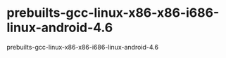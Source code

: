prebuilts-gcc-linux-x86-x86-i686-linux-android-4.6
==================================================

prebuilts-gcc-linux-x86-x86-i686-linux-android-4.6
